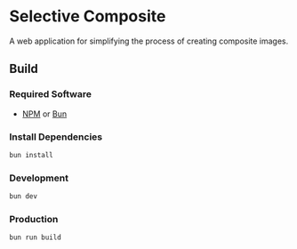 # Selective Composite

A web application for simplifying the process of creating composite images.

## Build

### Required Software

- [NPM](https://npmjs.com) or [Bun](https://bun.sh)

### Install Dependencies

```bash
bun install
```

### Development

```bash
bun dev
```

### Production

```bash
bun run build
```
